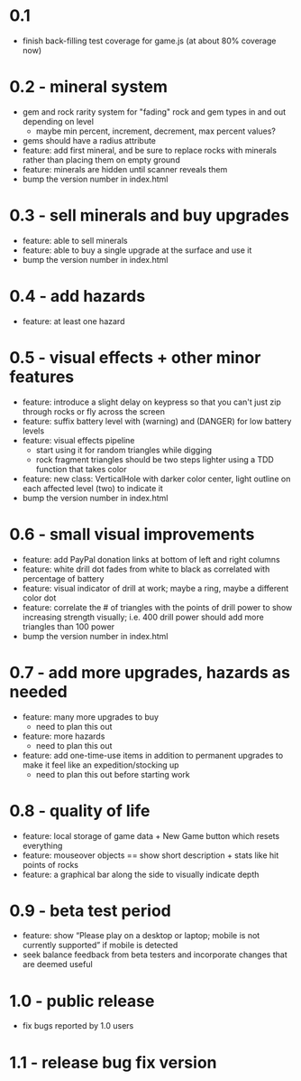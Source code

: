 
# 0.1

* finish back-filling test coverage for game.js (at about 80% coverage now)

# 0.2 - mineral system

* gem and rock rarity system for "fading" rock and gem types in and out depending on level
    * maybe min percent, increment, decrement, max percent values?
* gems should have a radius attribute
* feature: add first mineral, and be sure to replace rocks with minerals rather than placing them on empty ground
* feature: minerals are hidden until scanner reveals them
* bump the version number in index.html

# 0.3 - sell minerals and buy upgrades

* feature: able to sell minerals
* feature: able to buy a single upgrade at the surface and use it
* bump the version number in index.html

# 0.4 - add hazards

* feature: at least one hazard

# 0.5 - visual effects + other minor features

* feature: introduce a slight delay on keypress so that you can't just zip through rocks or fly across the screen
* feature: suffix battery level with (warning) and (DANGER) for low battery levels
* feature: visual effects pipeline
    * start using it for random triangles while digging
    * rock fragment triangles should be two steps lighter using a TDD function that takes color
* feature: new class: VerticalHole with darker color center, light outline on each affected level (two) to indicate it
* bump the version number in index.html

# 0.6 - small visual improvements

* feature: add PayPal donation links at bottom of left and right columns
* feature: white drill dot fades from white to black as correlated with percentage of battery
* feature: visual indicator of drill at work; maybe a ring, maybe a different color dot
* feature: correlate the # of triangles with the points of drill power to show increasing strength visually; i.e. 400 drill power should add more triangles than 100 power
* bump the version number in index.html

# 0.7 - add more upgrades, hazards as needed

* feature: many more upgrades to buy
    * need to plan this out
* feature: more hazards
    * need to plan this out
* feature: add one-time-use items in addition to permanent upgrades to make it feel like an expedition/stocking up
    * need to plan this out before starting work

# 0.8 - quality of life

* feature: local storage of game data + New Game button which resets everything
* feature: mouseover objects == show short description + stats like hit points of rocks
* feature: a graphical bar along the side to visually indicate depth

# 0.9 - beta test period

* feature: show “Please play on a desktop or laptop; mobile is not currently supported” if mobile is detected
* seek balance feedback from beta testers and incorporate changes that are deemed useful

# 1.0 - public release

* fix bugs reported by 1.0 users

# 1.1 - release bug fix version
